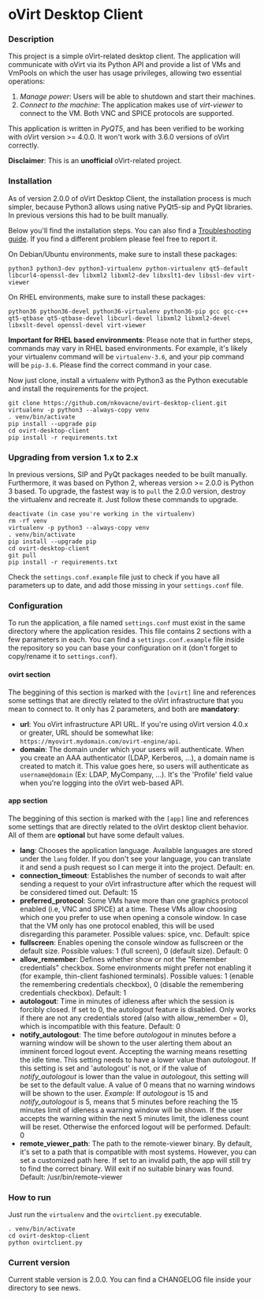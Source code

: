 # oVirt Desktop Client

### Description

This project is a simple oVirt-related desktop client. The application will communicate with oVirt via its Python API and provide a list of VMs and VmPools on which the user has usage privileges, allowing two essential operations:

 1. _Manage power_: Users will be able to shutdown and start their machines.
 2. _Connect to the machine_: The application makes use of _virt-viewer_ to connect to the VM. Both VNC and SPICE protocols are supported.

This application is written in *PyQT5*, and has been verified to be working with oVirt version >= 4.0.0. It won't work with 3.6.0 versions of oVirt correctly.

**Disclaimer**: This is an **unofficial** oVirt-related project. 

### Installation

As of version 2.0.0 of oVirt Desktop Client, the installation process is much simpler, because Python3 allows using native PyQt5-sip and PyQt libraries. In previous versions this had to be built manually.

Below you'll find the installation steps. You can also find a [Troubleshooting guide](https://github.com/nkovacne/ovirt-desktop-client/wiki/Install-process). If you find a different problem please feel free to report it.

On Debian/Ubuntu environments, make sure to install these packages: 
```
python3 python3-dev python3-virtualenv python-virtualenv qt5-default libcurl4-openssl-dev libxml2 libxml2-dev libxslt1-dev libssl-dev virt-viewer
```

On RHEL environments, make sure to install these packages:
```
python36 python36-devel python36-virtualenv python36-pip gcc gcc-c++ qt5-qtbase qt5-qtbase-devel libcurl-devel libxml2 libxml2-devel libxslt-devel openssl-devel virt-viewer
```

**Important for RHEL based environments**: Please note that in further steps, commands may vary in RHEL based environments. For example, it's likely your virtualenv command will be `virtualenv-3.6`, and your pip command will be `pip-3.6`. Please find the correct command in your case.

Now just clone, install a virtualenv with Python3 as the Python executable and install the requirements for the project.

```
git clone https://github.com/nkovacne/ovirt-desktop-client.git
virtualenv -p python3 --always-copy venv
. venv/bin/activate
pip install --upgrade pip
cd ovirt-desktop-client
pip install -r requirements.txt
```

### Upgrading from version 1.x to 2.x

In previous versions, SIP and PyQt packages needed to be built manually. Furthermore, it was based on Python 2, whereas version >= 2.0.0 is Python 3 based. To upgrade, the fastest way is to `pull` the 2.0.0 version, destroy the virtualenv and recreate it. Just follow these commands to upgrade.

```
deactivate (in case you're working in the virtualenv)
rm -rf venv
virtualenv -p python3 --always-copy venv
. venv/bin/activate
pip install --upgrade pip
cd ovirt-desktop-client
git pull
pip install -r requirements.txt
```

Check the `settings.conf.example` file just to check if you have all parameters up to date, and add those missing in your `settings.conf` file.

### Configuration

To run the application, a file named `settings.conf` must exist in the same directory where the application resides. This file contains 2 sections with a few parameters in each. You can find a `settings.conf.example` file inside the repository so you can base your configuration on it (don't forget to copy/rename it to `settings.conf`).

#### ovirt section

The beggining of this section is marked with the `[ovirt]` line and references some settings that are directly related to the oVirt infrastructure that you mean to connect to. It only has 2 parameters, and both are **mandatory**:

 * **url**: You oVirt infrastructure API URL. If you're using oVirt version 4.0.x or greater, URL should be somewhat like: `https://myovirt.mydomain.com/ovirt-engine/api`.
 * **domain**: The domain under which your users will authenticate. When you create an AAA authenticator (LDAP, Kerberos, ...), a domain name is created to match it. This value goes here, so users will authenticate as `username@domain` (Ex: LDAP, MyCompany, ...). It's the 'Profile' field value when you're logging into the oVirt web-based API.
 
#### app section

The beggining of this section is marked with the `[app]` line and references some settings that are directly related to the oVirt desktop client behavior. All of them are **optional** but have some default values.

* **lang**: Chooses the application language. Available languages are stored under the `lang` folder. If you don't see your language, you can translate it and send a push request so I can merge it into the project. Default: en.
* **connection_timeout**: Establishes the number of seconds to wait after sending a request to your oVirt infrastructure after which the request will be considered timed out. Default: 15
* **preferred_protocol**: Some VMs have more than one graphics protocol enabled (i.e, VNC and SPICE) at a time. These VMs allow choosing which one you prefer to use when opening a console window. In case that the VM only has one protocol enabled, this will be used disregarding this parameter. Possible values: spice, vnc. Default: spice
* **fullscreen**: Enables opening the console window as fullscreen or the default size. Possible values: 1 (full screen), 0 (default size). Default: 0
* **allow_remember**: Defines whether show or not the "Remember credentials" checkbox. Some environments might prefer not enabling it (for example, thin-client fashioned terminals). Possible values: 1 (enable the remembering credentials checkbox), 0 (disable the remembering credentials checkbox). Default: 1
* **autologout**: Time in minutes of idleness after which the session is forcibly closed. If set to 0, the autologout feature is disabled. Only works if there are not any credentials stored (also with allow_remember = 0), which is incompatible with this feature. Default: 0
* **notify_autologout**: The time before *autologout* in minutes before a warning window will be shown to the user alerting them about an imminent forced logout event. Accepting the warning means resetting the idle time. This setting needs to have a lower value than *autologout*. If this setting is set and 'autologout' is not, or if the value of *notify_autologout* is lower than the value in *autologout*, this setting will be set to the default value. A value of 0 means that no warning windows will be shown to the user. _Example_: If *autologout* is 15 and *notify_autologout* is 5, means that 5 minutes before reaching the 15 minutes limit of idleness a warning window will be shown. If the user accepts the warning within the next 5 minutes limit, the idleness count will be reset. Otherwise the enforced logout will be performed. Default: 0
* **remote_viewer_path**: The path to the remote-viewer binary. By default, it's set to a path that is compatible with most systems. However, you can set a customized path here. If set to an invalid path, the app will still try to find the correct binary. Will exit if no suitable binary was found. Default: /usr/bin/remote-viewer

### How to run

Just run the `virtualenv` and the `ovirtclient.py` executable.

```
. venv/bin/activate
cd ovirt-desktop-client
python ovirtclient.py
```

### Current version

Current stable version is 2.0.0. You can find a CHANGELOG file inside your directory to see news.
